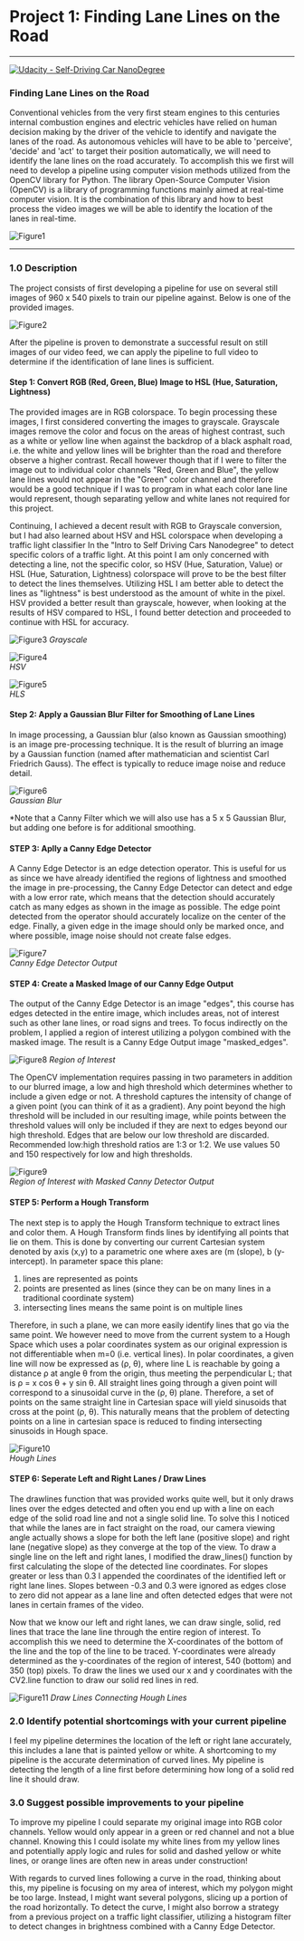 # Project 1: Finding Lane Lines on the Road

---
[![Udacity - Self-Driving Car NanoDegree](https://s3.amazonaws.com/udacity-sdc/github/shield-carnd.svg)](http://www.udacity.com/drive)

### **Finding Lane Lines on the Road**

Conventional vehicles from the very first steam engines to this centuries internal combustion engines and electric vehicles have relied on human decision making by the driver of the vehicle to identify and navigate the lanes of the road. As autonomous vehicles will have to be able to 'perceive', 'decide' and 'act' to target their position automatically, we will need to identify the lane lines on the road accurately. To accomplish this we first will need to develop a pipeline using computer vision methods utilized from the OpenCV library for Python. The library Open-Source Computer Vision (OpenCV) is a library of programming functions mainly aimed at real-time computer vision. It is the combination of this library and how to best process the video images we will be able to identify the location of the lanes in real-time.


[//]: # (Image References)

![Figure1](https://github.com/silverwhere/Self-Driving-Car-Nanodegree---Udacity/blob/main/Project%201%20-%20Finding%20Lane%20Lines/test_images/solidYellowCurve.jpg)

---

### 1.0 Description

The project consists of first developing a pipeline for use on several still images of 960 x 540 pixels to train our pipeline against. Below is one of the provided images.

![Figure2](https://github.com/silverwhere/Self-Driving-Car-Nanodegree---Udacity/blob/main/Project%201%20-%20Finding%20Lane%20Lines/test_images/solidWhiteCurve.jpg)

After the pipeline is proven to demonstrate a successful result on still images of our video feed, we can apply the pipeline to full video to determine if the identification of lane lines is sufficient.

#### Step 1: Convert RGB (Red, Green, Blue) Image to HSL (Hue, Saturation, Lightness)

The provided images are in RGB colorspace. To begin processing these images, I first considered converting the images to grayscale. Grayscale images remove the color and focus on the areas of highest contrast, such as a white or yellow line when against the backdrop of a black asphalt road, i.e. the white and yellow lines will be brighter than the road and therefore observe a higher contrast. Recall however though that if I were to filter the image out to individual color channels "Red, Green and Blue", the yellow lane lines would not appear in the "Green" color channel and therefore would be a good technique if I was to program in what each color lane line would represent, though separating yellow and white lanes not required for this project.  

Continuing, I achieved a decent result with RGB to Grayscale conversion, but I had also learned about HSV and HSL colorspace when developing a traffic light classifier In the "Intro to Self Driving Cars Nanodegree" to detect specific colors of a traffic light. At this point I am only concerned with detecting a line, not the specific color, so HSV (Hue, Saturation, Value) or HSL (Hue, Saturation, Lightness) colorspace will prove to be the best filter to detect the lines themselves. Utilizing HSL I am better able to detect the lines as "lightness" is best understood as the amount of white in the pixel. HSV provided a better result than grayscale, however, when looking at the results of HSV compared to HSL, I found better detection and proceeded to continue with HSL for accuracy.

![Figure3](https://github.com/silverwhere/Self-Driving-Car-Nanodegree---Udacity/blob/main/Project%201%20-%20Finding%20Lane%20Lines/test_pipeline_images/gray_white_lanes.jpg)
*Grayscale*

![Figure4](https://github.com/silverwhere/Self-Driving-Car-Nanodegree---Udacity/blob/main/Project%201%20-%20Finding%20Lane%20Lines/test_pipeline_images/hsv_white_lanes.jpg)  
*HSV*

![Figure5](https://github.com/silverwhere/Self-Driving-Car-Nanodegree---Udacity/blob/main/Project%201%20-%20Finding%20Lane%20Lines/test_pipeline_images/hls_white_lanes.jpg)  
*HLS*     

#### Step 2: Apply a Gaussian Blur Filter for Smoothing of Lane Lines 

In image processing, a Gaussian blur (also known as Gaussian smoothing) is an image pre-processing technique. It is the result of blurring an image by a Gaussian function (named after mathematician and scientist Carl Friedrich Gauss). The effect is typically to reduce image noise and reduce detail.<p align="center">

![Figure6](https://github.com/silverwhere/Self-Driving-Car-Nanodegree---Udacity/blob/main/Project%201%20-%20Finding%20Lane%20Lines/test_pipeline_images/gaussian_blur.jpg)  
 *Gaussian Blur*

*Note that a Canny Filter which we will also use has a 5 x 5 Gaussian Blur, but adding one before is for additional smoothing.

#### STEP 3: Aplly a Canny Edge Detector  

A Canny Edge Detector is an edge detection operator. This is useful for us as since we have already identified the regions of lightness and smoothed the image in pre-processing, the Canny Edge Detector can detect and edge with a low error rate, which means that the detection should accurately catch as many edges as shown in the image as possible. The edge point detected from the operator should accurately localize on the center of the edge. Finally, a given edge in the image should only be marked once, and where possible, image noise should not create false edges.

![Figure7](https://github.com/silverwhere/Self-Driving-Car-Nanodegree---Udacity/blob/main/Project%201%20-%20Finding%20Lane%20Lines/test_pipeline_images/canny_edge.jpg)  
*Canny Edge Detector Output*

#### STEP 4: Create a Masked Image of our Canny Edge Output

The output of the Canny Edge Detector is an image "edges", this course has edges detected in the entire image, which includes areas, not of interest such as other lane lines, or road signs and trees. To focus indirectly on the problem, I applied a region of interest utilizing a polygon combined with the masked image. The result is a Canny Edge Output image "masked_edges".

![Figure8](https://github.com/silverwhere/Self-Driving-Car-Nanodegree---Udacity/blob/main/Project%201%20-%20Finding%20Lane%20Lines/test_pipeline_images/region_of_interest.jpg) *Region of Interest*

The OpenCV implementation requires passing in two parameters in addition to our blurred image, a low and high threshold which determines whether to include a given edge or not. A threshold captures the intensity of change of a given point (you can think of it as a gradient). Any point beyond the high threshold will be included in our resulting image, while points between the threshold values will only be included if they are next to edges beyond our high threshold. Edges that are below our low threshold are discarded. Recommended low:high threshold ratios are 1:3 or 1:2. We use values 50 and 150 respectively for low and high thresholds.<p align="center">

![Figure9](https://github.com/silverwhere/Self-Driving-Car-Nanodegree---Udacity/blob/main/Project%201%20-%20Finding%20Lane%20Lines/test_pipeline_images/masked_canny.jpg)  
*Region of Interest with Masked Canny Detector Output*

#### STEP 5: Perform a Hough Transform 

The next step is to apply the Hough Transform technique to extract lines and color them. A Hough Transform finds lines by identifying all points that lie on them. This is done by converting our current Cartesian system denoted by axis (x,y) to a parametric one where axes are (m (slope), b (y-intercept).
In parameter space this plane:  

1. lines are represented as points
2. points are presented as lines (since they can be on many lines in a traditional coordinate system)
3. intersecting lines means the same point is on multiple lines  

Therefore, in such a plane, we can more easily identify lines that go via the same point. We however need to move from the current system to a Hough Space which uses a polar coordinates system as our original expression is not differentiable when m=0 (i.e. vertical lines). In polar coordinates, a given line will now be expressed as (ρ, θ), where line L is reachable by going a distance ρ at angle θ from the origin, thus meeting the perpendicular L; that is ρ = x cos θ + y sin θ.
All straight lines going through a given point will correspond to a sinusoidal curve in the (ρ, θ) plane. Therefore, a set of points on the same straight line in Cartesian space will yield sinusoids that cross at the point (ρ, θ). This naturally means that the problem of detecting points on a line in cartesian space is reduced to finding intersecting sinusoids in Hough space.<p align="center">

![Figure10](https://github.com/silverwhere/Self-Driving-Car-Nanodegree---Udacity/blob/main/Project%201%20-%20Finding%20Lane%20Lines/test_pipeline_images/hough_lines.jpg)  
*Hough Lines*

#### STEP 6: Seperate Left and Right Lanes / Draw Lines

The drawlines function that was provided works quite well, but it only draws lines over the edges detected and often you end up with a line on each edge of the solid road line and not a single solid line. To solve this I noticed that while the lanes are in fact straight on the road, our camera viewing angle actually shows a slope for both the left lane (positive slope) and right lane (negative slope) as they converge at the top of the view. To draw a single line on the left and right lanes, I modified the draw_lines() function by first calculating the slope of the detected line coordinates. For slopes greater or less than 0.3 I appended the coordinates of the identified left or right lane lines. Slopes between -0.3 and 0.3 were ignored as edges close to zero did not appear as a lane line and often detected edges that were not lanes in certain frames of the video.
  
Now that we know our left and right lanes, we can draw single, solid, red lines that trace the lane line through the entire region of interest. To accomplish this we need to determine the X-coordinates of the bottom of the line and the top of the line to be traced. Y-coordinates were already determined as the y-coordinates of the region of interest, 540 (bottom) and 350 (top) pixels. To draw the lines we used our x and y coordinates with the CV2.line function to draw our solid red lines in red.<p align="center">

![Figure11](https://github.com/silverwhere/Self-Driving-Car-Nanodegree---Udacity/blob/main/Project%201%20-%20Finding%20Lane%20Lines/test_pipeline_images/solidWhiteCurve.jpg)
*Draw Lines Connecting Hough Lines*</p>
### 2.0 Identify potential shortcomings with your current pipeline

I feel my pipeline determines the location of the left or right lane accurately, this includes a lane that is painted yellow or white. A shortcoming to my pipeline is the accurate determination of curved lines. My pipeline is detecting the length of a line first before determining how long of a solid red line it should draw.  


### 3.0 Suggest possible improvements to your pipeline

To improve my pipeline I could separate my original image into RGB color channels. Yellow would only appear in a green or red channel and not a blue channel. Knowing this I could isolate my white lines from my yellow lines and potentially apply logic and rules for solid and dashed yellow or white lines, or orange lines are often new in areas under construction!  

With regards to curved lines following a curve in the road, thinking about this, my pipeline is focusing on my area of interest, which my polygon might be too large. Instead, I might want several polygons, slicing up a portion of the road horizontally. To detect the curve, I might also borrow a strategy from a previous project on a traffic light classifier, utilizing a histogram filter to detect changes in brightness combined with a Canny Edge Detector.  


